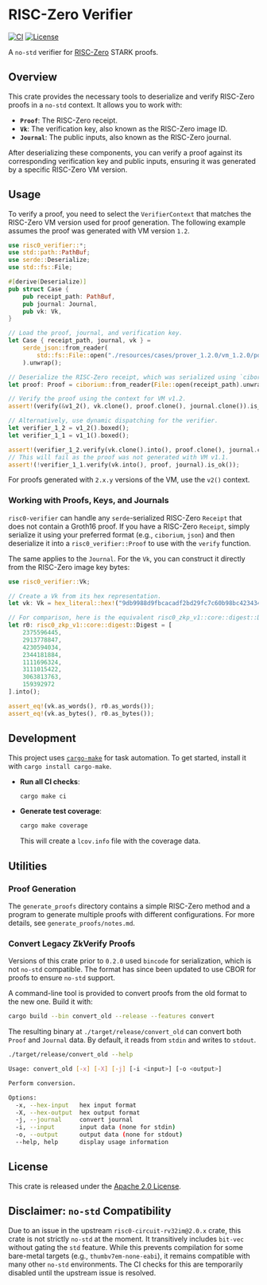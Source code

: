 # RISC-Zero Verifier

[![CI](https://github.com/zkVerify/risc0-verifier/actions/workflows/CI-ci-remote.yml/badge.svg)](https://github.com/your-repo/risc0-verifier/actions/workflows/ci.yml)
[![License](https://img.shields.io/badge/license-Apache--2.0-blue.svg)](LICENSE-APACHE2)

A `no-std` verifier for [RISC-Zero](https://github.com/risc0/risc0) STARK proofs.

## Overview

This crate provides the necessary tools to deserialize and verify RISC-Zero proofs in a `no-std` context. It allows you to work with:

-   **`Proof`**: The RISC-Zero receipt.
-   **`Vk`**: The verification key, also known as the RISC-Zero image ID.
-   **`Journal`**: The public inputs, also known as the RISC-Zero journal.

After deserializing these components, you can verify a proof against its corresponding verification key and public inputs, ensuring it was generated by a specific RISC-Zero VM version.

## Usage

To verify a proof, you need to select the `VerifierContext` that matches the RISC-Zero VM version used for proof generation. The following example assumes the proof was generated with VM version `1.2`.

```rust
use risc0_verifier::*;
use std::path::PathBuf;
use serde::Deserialize;
use std::fs::File;

#[derive(Deserialize)]
pub struct Case {
    pub receipt_path: PathBuf,
    pub journal: Journal,
    pub vk: Vk,
}

// Load the proof, journal, and verification key.
let Case { receipt_path, journal, vk } =
    serde_json::from_reader(
        std::fs::File::open("./resources/cases/prover_1.2.0/vm_1.2.0/poseidon2_22.json").unwrap()
    ).unwrap();

// Deserialize the RISC-Zero receipt, which was serialized using `ciborium`.
let proof: Proof = ciborium::from_reader(File::open(receipt_path).unwrap()).unwrap();

// Verify the proof using the context for VM v1.2.
assert!(verify(&v1_2(), vk.clone(), proof.clone(), journal.clone()).is_ok());

// Alternatively, use dynamic dispatching for the verifier.
let verifier_1_2 = v1_2().boxed();
let verifier_1_1 = v1_1().boxed();

assert!(verifier_1_2.verify(vk.clone().into(), proof.clone(), journal.clone()).is_ok());
// This will fail as the proof was not generated with VM v1.1.
assert!(!verifier_1_1.verify(vk.into(), proof, journal).is_ok());
```

For proofs generated with `2.x.y` versions of the VM, use the `v2()` context.

### Working with Proofs, Keys, and Journals

`risc0-verifier` can handle any `serde`-serialized RISC-Zero `Receipt` that does not contain a Groth16 proof. If you have a RISC-Zero `Receipt`, simply serialize it using your preferred format (e.g., `ciborium`, `json`) and then deserialize it into a `risc0_verifier::Proof` to use with the `verify` function.

The same applies to the `Journal`. For the `Vk`, you can construct it directly from the RISC-Zero image key bytes:

```rust
use risc0_verifier::Vk;

// Create a Vk from its hex representation.
let vk: Vk = hex_literal::hex!("9db9988d9fbcacadf2bd29fc7c60b98bc4234342fe536eb983169eb6cc248009").into();

// For comparison, here is the equivalent risc0_zkp_v1::core::digest::Digest.
let r0: risc0_zkp_v1::core::digest::Digest = [
    2375596445,
    2913778847,
    4230594034,
    2344181884,
    1111696324,
    3111015422,
    3063813763,
    159392972
].into();

assert_eq!(vk.as_words(), r0.as_words());
assert_eq!(vk.as_bytes(), r0.as_bytes());
```

## Development

This project uses [`cargo-make`](https://github.com/sagiegurari/cargo-make) for task automation. To get started, install it with `cargo install cargo-make`.

-   **Run all CI checks**:

    ```sh
    cargo make ci
    ```

-   **Generate test coverage**:

    ```sh
    cargo make coverage
    ```

    This will create a `lcov.info` file with the coverage data.

## Utilities

### Proof Generation

The `generate_proofs` directory contains a simple RISC-Zero method and a program to generate multiple proofs with different configurations. For more details, see `generate_proofs/notes.md`.

### Convert Legacy ZkVerify Proofs

Versions of this crate prior to `0.2.0` used `bincode` for serialization, which is not `no-std` compatible. The format has since been updated to use CBOR for proofs to ensure `no-std` support.

A command-line tool is provided to convert proofs from the old format to the new one. Build it with:

```sh
cargo build --bin convert_old --release --features convert
```

The resulting binary at `./target/release/convert_old` can convert both `Proof` and `Journal` data. By default, it reads from `stdin` and writes to `stdout`.

```sh
./target/release/convert_old --help

Usage: convert_old [-x] [-X] [-j] [-i <input>] [-o <output>]

Perform conversion.

Options:
  -x, --hex-input   hex input format
  -X, --hex-output  hex output format
  -j, --journal     convert journal
  -i, --input       input data (none for stdin)
  -o, --output      output data (none for stdout)
  --help, help      display usage information
```

## License

This crate is released under the [Apache 2.0 License](LICENSE-APACHE2).

## Disclaimer: `no-std` Compatibility

Due to an issue in the upstream `risc0-circuit-rv32im@2.0.x` crate, this crate is not strictly `no-std` at the moment. It transitively includes `bit-vec` without gating the `std` feature. While this prevents compilation for some bare-metal targets (e.g., `thumbv7em-none-eabi`), it remains compatible with many other `no-std` environments. The CI checks for this are temporarily disabled until the upstream issue is resolved.
